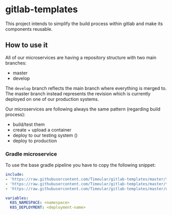 # gitlab-templates

This project intends to simplify the build process within gitlab and make its components reusable.

## How to use it

All of our microservices are having a repository structure with two main branches:

* master
* develop

The `develop` branch reflects the main branch where everything is merged to. The master branch instead
represents the revision which is currently deployed on one of our production systems.

Our microservices are following always the same pattern (regarding build process):

* build/test them
* create + upload a container
* deploy to our testing system ()
* deploy to production

### Gradle microservice

To use the base gradle pipeline you have to copy the following snippet:

```yml
include:
- 'https://raw.githubusercontent.com/Timeular/gitlab-templates/master/templates/templates-docker.yml'
- 'https://raw.githubusercontent.com/Timeular/gitlab-templates/master/templates/templates-deploy-to-k8s.yml'
- 'https://raw.githubusercontent.com/Timeular/gitlab-templates/master/default_jdk8_gradle_pipeline.yml'

variables:
  K8S_NAMESPACE: <namespace>
  K8S_DEPLOYMENT: <deployment-name>
```